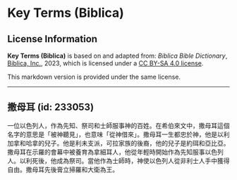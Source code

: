 # Key Terms (Biblica)

## License Information

**Key Terms (Biblica)** is based on and adapted from: _Biblica Bible Dictionary_, [Biblica, Inc.](https://www.biblica.com/), 2023, which is licensed under a [CC BY-SA 4.0 license](https://creativecommons.org/licenses/by-sa/4.0/legalcode.en).

This markdown version is provided under the same license.



--------------------------------

## 撒母耳 (id: 233053)

一位以色列人，作為先知、祭司和士師服事神的百姓。在希伯來文中，撒母耳這個名字的意思是「被神聽見」，也意味「從神借來」。撒母耳一生都忠於神，他是以利加拿和哈拿的兒子。他是利未支派，可拉家族的後裔，他的兒子是約珥和亞比亞。撒母耳在示羅的會幕中被養育為拿細耳人，他從年輕時開始作為先知服事以色列人。以利死後，他成為祭司。當他作為士師時，神使以色列人從非利士人手中獲得自由。撒母耳先後膏立掃羅和大衛為王。


